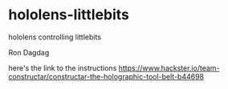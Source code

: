 # hololens-littlebits
hololens controlling littlebits

Ron Dagdag

here's the link to the instructions
https://www.hackster.io/team-constructar/constructar-the-holographic-tool-belt-b44698
